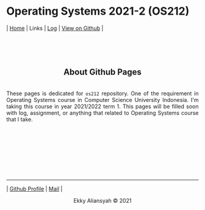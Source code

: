 # Operating Systems 2021-2 (OS212)

| <a href="/os212/index.md">Home</a> 
| Links 
| <a href="/os212/TXT/mylog.txt" target="_blank">Log</a> 
| <a href="https://github.com/ealiansyah/os212" target="_blank">View on Github</a> |

<div style="text-align: justify">
    <br>
    <br>
    <br>
    <h2 style="text-align: center">About Github Pages</h2>
    <br>
    These pages is dedicated for <code>os212</code> repository. One of the requirement in Operating Systems
    course in Computer Science University Indonesia. I'm taking this course in year 2021/2022 term 1.
    This pages will be filled soon with log, assignment, or anything that related to 
    Operating Systems course that I take.
    <br>
    <br>
    <br>
    <br>
    <br>
    <br>
    <br>
    <br>
    <br>
</div>

---

| <a href="https://github.com/ealiansyah" target="_blank">Github Profile</a>
| <a href="mailto:ekky.aliansyah@ui.ac.id" target="_blank">Mail</a> |

<p align="center">
    Ekky Aliansyah &copy; 2021
</p>
